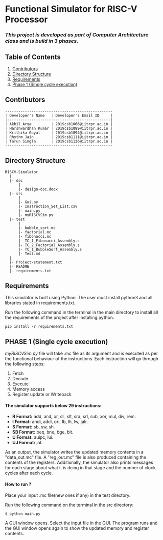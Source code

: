 # Functional Simulator for RISC-V Processor
### *This project is developed as part of Computer Architecture class and is build in 3 phases.*

## Table of Contents
1. [Contributors](https://github.com/Harshiitrpr/RISCV-Simulator/tree/Issue#contributors)
2. [Directory Structure](https://github.com/Harshiitrpr/RISCV-Simulator/tree/Issue#directory-structure)
3. [Requirements](https://github.com/Harshiitrpr/RISCV-Simulator/tree/Issue#requirements)
4. [Phase 1 (Single cycle execution)](https://github.com/Harshiitrpr/RISCV-Simulator/tree/Issue#phase-1-single-cycle-execution)

## Contributors
```
-------------------------------------------------
| Developer's Name   | Developer's Email ID     |
|-----------------------------------------------|
| Akhil Arya         | 2019csb1066@iitrpr.ac.in |
| Harshwardhan Kumar | 2019csb1089@iitrpr.ac.in |
| Krithika Goyal     | 2019csb1094@iitrpr.ac.in |
| Rhythm Jain        | 2019csb1111@iitrpr.ac.in |
| Tarun Singla       | 2019csb1126@iitrpr.ac.in |
-------------------------------------------------
```

## Directory Structure
```
RISCV-Simulator
  |
  |- doc
      |
      |- design-doc.docx
  |- src
      |
      |- Gui.py
      |- Instruction_Set_List.csv
      |- main.py
      |- myRISCVSim.py
  |- test
      |
      |- bubble_sort.mc
      |- factorial.mc
      |- fibonacci.mc
      |- TC_1_Fibonacci_Assembly.s
      |- TC_2_Factorial_Assembly.s
      |- TC_1_BubbleSort_Assembly.s
      |- Test.md
  |
  |- Project-statement.txt
  |- README
  |- requirements.txt
```

## Requirements
This simulator is built using Python.
The user must install python3 and all libraries stated in requirements.txt.

Run the following command in the terminal in the main directory to install all
the requirements of the project after installing python.
```
pip install -r requirements.txt
```

## PHASE 1 (Single cycle execution)
*myRISCVSim.py* file will take .mc file as its argument and is executed as per the functional behaviour of the instructions.
Each instruction will go through the following steps:
1. Fetch
1. Decode
1. Execute
1. Memory access
1. Register update or Writeback

#### The simulator supports below 29 instructions:
* **R Format:** add, and, or, sll, slt, sra, srl, sub, xor, mul, div, rem.
* **I Format:** andi, addi, ori, lb, lh, lw, jalr.
* **S Format:** sb, sw, sh.
* **SB Format:** beq, bne, bge, blt.
* **U Format:** auipc, lui.
* **UJ Format:** jal.

As an output, the simulator writes the updated memory contents in a "data_out.mc"
file. A "reg_out.mc" file is also produced containing the contents of the
registers. Additionally, the simulator also prints messages for each stage about
what it is doing in that stage and the number of clock cycles after each cycle.

#### How to run ?
Place your input .mc file(new ones if any) in the test directory.

Run the following command on the terminal in the src directory:
```
$ python main.py
```

A GUI window opens. Select the input file in the GUI. The program runs and the
GUI window opens again to show the updated memory and register contents.
